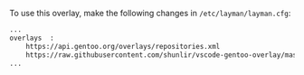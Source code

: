 To use this overlay, make the following changes in `/etc/layman/layman.cfg`:  
```txt
...
overlays  :
    https://api.gentoo.org/overlays/repositories.xml
    https://raw.githubusercontent.com/shunlir/vscode-gentoo-overlay/master/repo-vscode.xml
...
```
